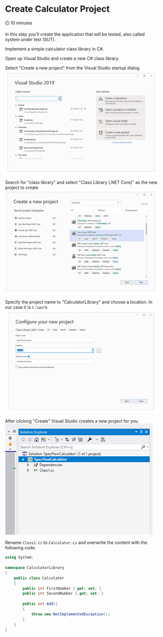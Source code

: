 Create Calculator Project
=========================

⏲️ 10 minutes

In this step you'll create the application that will be tested, also called system under test (SUT).

Implement a simple calculator class library in C#.

Open up Visual Studio and create a new C# class library.

Select "Create a new project" from the Visual Studio startup dialog  
![Visual Studio Startup Dialog](../_static/step2/vs_startup_dialog.png)  

Search for "class library" and select "Class Library (.NET Core)" as the new project to create  
![Create Class Library](../_static/step2/create_class_lib.png)  

Specify the project name to "CalculatorLibrary" and choose a location. In our case it is `C:\work`.  
![Configure Class Library Project](../_static/step2/configure_project.png)  

After clicking "Create" Visual Studio creates a new project for you.  
![Class Library Created](../_static/step2/created_project.png)

Rename `Class1.cs` to `Calculator.cs` and overwrite the content with the following code.

``` csharp
using System;

namespace CalculatorLibrary
{
    public class Calculator
    {
        public int FirstNumber { get; set; }
        public int SecondNumber { get; set; }

        public int Add()
        {
            throw new NotImplementedException();
        }
    }
}

```

